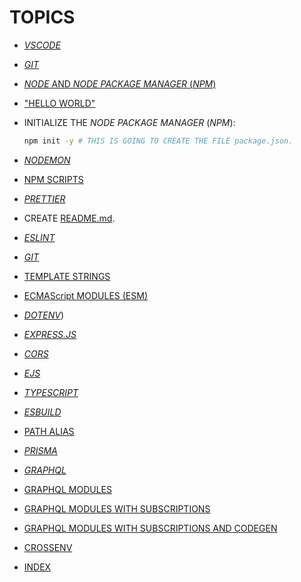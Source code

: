 # TOPICS

* [_VSCODE_](/folderSource/folderTopics/folderVscode/README.md)

* [_GIT_](/folderSource/folderTopics/folderGit/README.md)

* [_NODE_ AND _NODE PACKAGE MANAGER_ (_NPM_)](/folderSource/folderTopics/folderNodeAndNpm/README.md)

* ["HELLO WORLD"](/folderSource/folderTopics/folderHelloWorld/README.md)

* INITIALIZE THE _NODE PACKAGE MANAGER_ (_NPM_):

  ```bash
  npm init -y # THIS IS GOING TO CREATE THE FILE package.json.
  ```

* [_NODEMON_](/folderSource/folderTopics/folderNodemon/README.md)

* [NPM SCRIPTS](/folderSource/folderTopics/folderNpmScripts/README.md)

* [_PRETTIER_](/folderSource/folderTopics/folderPrettier/README.md)

* CREATE [README.md](/README.md).

* [_ESLINT_](./fileEslint.md)

* [_GIT_](./fileGit.md)

* [TEMPLATE STRINGS](/folderSource/folderTopics/folderTemplateStrings/README.md)

* [ECMAScript MODULES (ESM)](/folderSource/folderTopics/folderEsm/README.md)

* [_DOTENV_](/folderSource/folderTopics/folderDotenv/README.md))

* [_EXPRESS.JS_](/folderSource/folderTopics/folderExpress/README.md)

* [_CORS_](/folderSource/folderTopics/folderCors/README.md)

* [_EJS_](/folderSource/folderTopics/folderEjs/README.md)

* [_TYPESCRIPT_](/folderSource/folderTopics/folderTypescript/README.md)

* [_ESBUILD_](/folderSource/folderTopics/folderEsbuild/README.md)

* [PATH ALIAS](/folderSource/folderTopics/folderPathAlias/README.md)

* [_PRISMA_](./filePrisma.md)

* [_GRAPHQL_](/folderSource/folderTopics/folderGraphql/README.md)

* [GRAPHQL MODULES](/folderSource/folderTopics/folderGraphqlModules/README.md)

* [GRAPHQL MODULES WITH SUBSCRIPTIONS](/folderSource/folderTopics/folderGraphqlSubscriptions/README.md)

* [GRAPHQL MODULES WITH SUBSCRIPTIONS AND CODEGEN](/folderSource/folderTopics/folderGraphqlCodegen/README.md)

* [CROSSENV](/folderSource/folderTopics/folderCrossenv/README.md)

* [INDEX](/folderSource/folderTopics/folderIndex/README.md)
